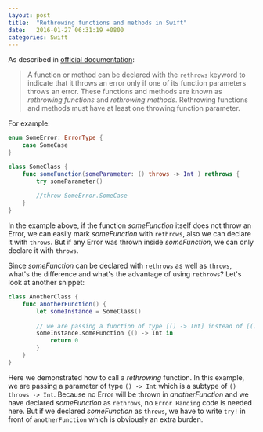 ```yaml
---
layout: post
title:  "Rethrowing functions and methods in Swift"
date:   2016-01-27 06:31:19 +0800
categories: Swift
---
```


As described in [official documentation](https://developer.apple.com/library/prerelease/ios/documentation/Swift/Conceptual/Swift_Programming_Language/Declarations.html#//apple_ref/doc/uid/TP40014097-CH34-ID531):
> A function or method can be declared with the `rethrows` keyword to indicate that it throws an error only if one of its function parameters throws an error. These functions and methods are known as *rethrowing functions* and *rethrowing methods*. Rethrowing functions and methods must have at least one throwing function parameter.

For example: 

```swift
enum SomeError: ErrorType {
    case SomeCase
}

class SomeClass {
    func someFunction(someParameter: () throws -> Int ) rethrows {
        try someParameter()
        
        //throw SomeError.SomeCase
    }
}
```

In the example above, if the function *someFunction* itself does not throw an Error, we can easily mark *someFunction* with `rethrows`, also we can declare it with `throws`. But if any Error was thrown inside *someFunction*, we can only declare it with `throws`. 

Since *someFunction* can be declared with `rethrows` as well as `throws`, what's the difference and what's the advantage of using `rethrows`? Let's look at another snippet:

```swift
class AnotherClass {
    func anotherFunction() {
        let someInstance = SomeClass()
        
        // we are passing a function of type [() -> Int] instead of [() throws -> Int]
        someInstance.someFunction {() -> Int in
            return 0
        }
    }
}
```

Here we demonstrated how to call a *rethrowing* function. In this example, we are passing a parameter of type `() -> Int` which is a subtype of `() throws -> Int`. Because no Error will be thrown in *anotherFunction* and we have declared *someFunction* as `rethrows`, no `Error Handing` code is needed here. But if we declared *someFunction* as `throws`, we have to write `try!` in front of `anotherFunction` which is obviously an extra burden.
